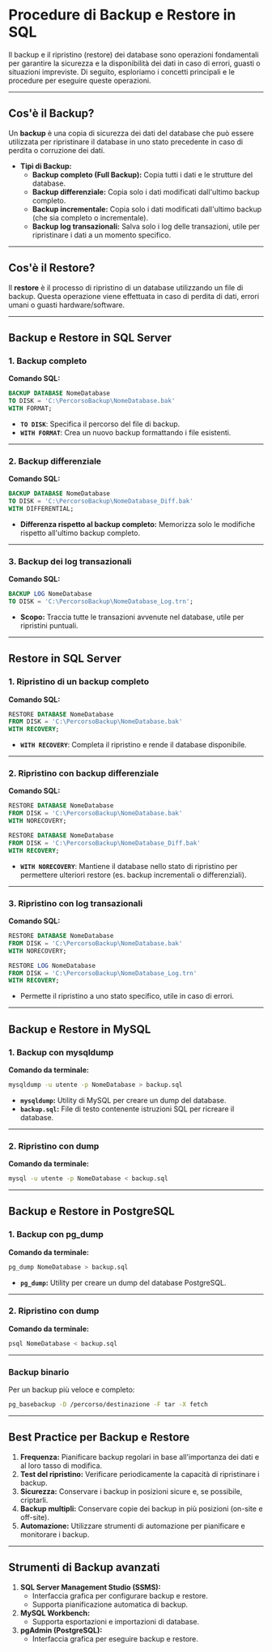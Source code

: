 # **Procedure di Backup e Restore in SQL**

Il backup e il ripristino (restore) dei database sono operazioni fondamentali per garantire la sicurezza e la disponibilità dei dati in caso di errori, guasti o situazioni impreviste. Di seguito, esploriamo i concetti principali e le procedure per eseguire queste operazioni.

---

## **Cos'è il Backup?**

Un **backup** è una copia di sicurezza dei dati del database che può essere utilizzata per ripristinare il database in uno stato precedente in caso di perdita o corruzione dei dati.

- **Tipi di Backup:**
  - **Backup completo (Full Backup):** Copia tutti i dati e le strutture del database.
  - **Backup differenziale:** Copia solo i dati modificati dall'ultimo backup completo.
  - **Backup incrementale:** Copia solo i dati modificati dall'ultimo backup (che sia completo o incrementale).
  - **Backup log transazionali:** Salva solo i log delle transazioni, utile per ripristinare i dati a un momento specifico.

---

## **Cos'è il Restore?**

Il **restore** è il processo di ripristino di un database utilizzando un file di backup. Questa operazione viene effettuata in caso di perdita di dati, errori umani o guasti hardware/software.

---

## **Backup e Restore in SQL Server**

### **1. Backup completo**

**Comando SQL:**

```sql
BACKUP DATABASE NomeDatabase
TO DISK = 'C:\PercorsoBackup\NomeDatabase.bak'
WITH FORMAT;
```

- **`TO DISK`**: Specifica il percorso del file di backup.
- **`WITH FORMAT`**: Crea un nuovo backup formattando i file esistenti.

---

### **2. Backup differenziale**

**Comando SQL:**

```sql
BACKUP DATABASE NomeDatabase
TO DISK = 'C:\PercorsoBackup\NomeDatabase_Diff.bak'
WITH DIFFERENTIAL;
```

- **Differenza rispetto al backup completo:** Memorizza solo le modifiche rispetto all'ultimo backup completo.

---

### **3. Backup dei log transazionali**

**Comando SQL:**

```sql
BACKUP LOG NomeDatabase
TO DISK = 'C:\PercorsoBackup\NomeDatabase_Log.trn';
```

- **Scopo:** Traccia tutte le transazioni avvenute nel database, utile per ripristini puntuali.

---

## **Restore in SQL Server**

### **1. Ripristino di un backup completo**

**Comando SQL:**

```sql
RESTORE DATABASE NomeDatabase
FROM DISK = 'C:\PercorsoBackup\NomeDatabase.bak'
WITH RECOVERY;
```

- **`WITH RECOVERY`**: Completa il ripristino e rende il database disponibile.

---

### **2. Ripristino con backup differenziale**

**Comando SQL:**
```sql
RESTORE DATABASE NomeDatabase
FROM DISK = 'C:\PercorsoBackup\NomeDatabase.bak'
WITH NORECOVERY;

RESTORE DATABASE NomeDatabase
FROM DISK = 'C:\PercorsoBackup\NomeDatabase_Diff.bak'
WITH RECOVERY;
```
- **`WITH NORECOVERY`**: Mantiene il database nello stato di ripristino per permettere ulteriori restore (es. backup incrementali o differenziali).

---

### **3. Ripristino con log transazionali**

**Comando SQL:**

```sql
RESTORE DATABASE NomeDatabase
FROM DISK = 'C:\PercorsoBackup\NomeDatabase.bak'
WITH NORECOVERY;

RESTORE LOG NomeDatabase
FROM DISK = 'C:\PercorsoBackup\NomeDatabase_Log.trn'
WITH RECOVERY;
```

- Permette il ripristino a uno stato specifico, utile in caso di errori.

---

## **Backup e Restore in MySQL**

### **1. Backup con mysqldump**

**Comando da terminale:**

```bash
mysqldump -u utente -p NomeDatabase > backup.sql
```

- **`mysqldump`:** Utility di MySQL per creare un dump del database.
- **`backup.sql`:** File di testo contenente istruzioni SQL per ricreare il database.

---

### **2. Ripristino con dump**

**Comando da terminale:**
```bash
mysql -u utente -p NomeDatabase < backup.sql
```

---

## **Backup e Restore in PostgreSQL**

### **1. Backup con pg_dump**

**Comando da terminale:**
```bash
pg_dump NomeDatabase > backup.sql
```
- **`pg_dump`:** Utility per creare un dump del database PostgreSQL.

---

### **2. Ripristino con dump**

**Comando da terminale:**
```bash
psql NomeDatabase < backup.sql
```

---

### **Backup binario**

Per un backup più veloce e completo:
```bash
pg_basebackup -D /percorso/destinazione -F tar -X fetch
```

---

## **Best Practice per Backup e Restore**

1. **Frequenza:** Pianificare backup regolari in base all'importanza dei dati e al loro tasso di modifica.
2. **Test del ripristino:** Verificare periodicamente la capacità di ripristinare i backup.
3. **Sicurezza:** Conservare i backup in posizioni sicure e, se possibile, criptarli.
4. **Backup multipli:** Conservare copie dei backup in più posizioni (on-site e off-site).
5. **Automazione:** Utilizzare strumenti di automazione per pianificare e monitorare i backup.

---

## **Strumenti di Backup avanzati**

1. **SQL Server Management Studio (SSMS):**
   - Interfaccia grafica per configurare backup e restore.
   - Supporta pianificazione automatica di backup.
2. **MySQL Workbench:**
   - Supporta esportazioni e importazioni di database.
3. **pgAdmin (PostgreSQL):**
   - Interfaccia grafica per eseguire backup e restore.
